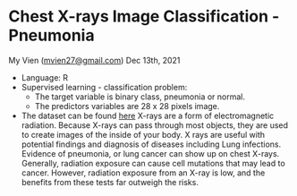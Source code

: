 # Chest X-rays Image Classification - Pneumonia
My Vien (mvien27@gmail.com)
Dec 13th, 2021
- Language: R
- Supervised learning - classification problem:
  - The target variable is binary class, pneumonia or normal.
  - The predictors variables are 28 x 28 pixels image.
- The dataset can be found [here](https://www.kaggle.com/paultimothymooney/chest-xray-pneumonia)
X-rays are a form of electromagnetic radiation. Because X-rays can pass through most objects, they are used to create images of the inside of your body. 
X rays are useful with potential findings and diagnosis of diseases including Lung infections. Evidence of pneumonia, or lung cancer can show up on chest X-rays. 
Generally, radiation exposure can cause cell mutations that may lead to cancer. However, radiation exposure from an X-ray is low, 
and the benefits from these tests far outweigh the risks. 
